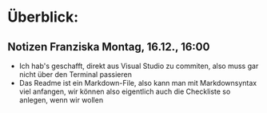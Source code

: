 # Überblick:

## Notizen Franziska Montag, 16.12., 16:00

- Ich hab's geschafft, direkt aus Visual Studio zu commiten, also muss gar nicht über den Terminal passieren
- Das Readme ist ein Markdown-File, also kann man mit Markdownsyntax viel anfangen, wir können also eigentlich auch die Checkliste so anlegen, wenn wir wollen
